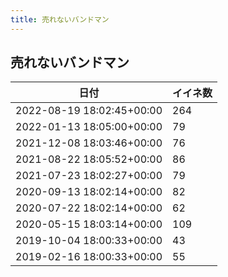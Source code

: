 ```yaml
---
title: 売れないバンドマン
---
```

## 売れないバンドマン

|日付|イイネ数|
|-|-|
|2022-08-19 18:02:45+00:00|264|
|2022-01-13 18:05:00+00:00|79|
|2021-12-08 18:03:46+00:00|76|
|2021-08-22 18:05:52+00:00|86|
|2021-07-23 18:02:27+00:00|79|
|2020-09-13 18:02:14+00:00|82|
|2020-07-22 18:02:14+00:00|62|
|2020-05-15 18:03:14+00:00|109|
|2019-10-04 18:00:33+00:00|43|
|2019-02-16 18:00:33+00:00|55|
